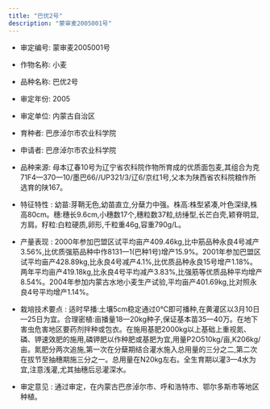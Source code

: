 ```yaml
---
title: "巴优2号"
description: "蒙审麦2005001号"
---
```

* 审定编号:  蒙审麦2005001号

*  作物名称:  小麦

*  品种名称:  巴优2号

*  审定年份:  2005

*  审定单位:  内蒙古自治区

* 育种者:  巴彦淖尔市农业科学院

*  申请者:  巴彦淖尔市农业科学院

*  品种来源:  母本辽春10号为辽宁省农科院作物所育成的优质面包麦,其组合为克71F4—370—10/墨巴66//UP321/3/辽6/京红1号,父本为陕西省农科院粮作所选育的陕167。

*  特征特性 : 
幼苗:芽鞘无色,幼苗直立,分蘖力中强。株高:株型紧凑,叶色深绿,株高80cm。穗:穗长9.6cm,小穗数17个,穗粒数37粒,纺缍型,长芒白壳,颖脊明显,方肩。籽粒:白粒硬质,卵形,千粒重46g,容重790g/L。
 
*  产量表现 : 
2000年参加巴盟区试平均亩产409.46kg,比中筋品种永良4号减产3.56%,比优质强筋品种中作8131—1(巴种1号)增产15.9%。2001年参加巴盟区试平均亩产428.89kg,比永良4号减产4.1%,比优质品种永良15号增产1.18%。两年平均亩产419.18kg,比永良4号平均减产3.83%,比强筋等优质品种平均增产8.54%。2004年参加内蒙古水地小麦生产试验,平均亩产401.69kg,比对照永良4号平均增产1.14%。

*  栽培技术要点 : 
适时早播:土壤5cm稳定通过0℃即可播种,在黄灌区以3月10日—25日为宜。合理密植:亩播量18—20kg种子,保证基本苗35—40万。在地下害虫危害地区要药剂拌种或包衣。在施用基肥2000kg以上基础上重视氮、磷、钾速效肥的施用,磷钾肥以作种肥或基肥为宜,用量P2O510kg/亩,K206kg/亩。氮肥分两次追施,第一次在分蘖期结合灌水施入总用量的三分之二,第二次在拔节至抽穗期施三分之一。总用量在N20kg左右。全生育期以灌3—4水为宜,注意浅灌,尤其抽穗后忌灌深水。

*  审定意见 : 
通过审定，在内蒙古巴彦淖尔市、呼和浩特市、鄂尔多斯市等地区种植。
